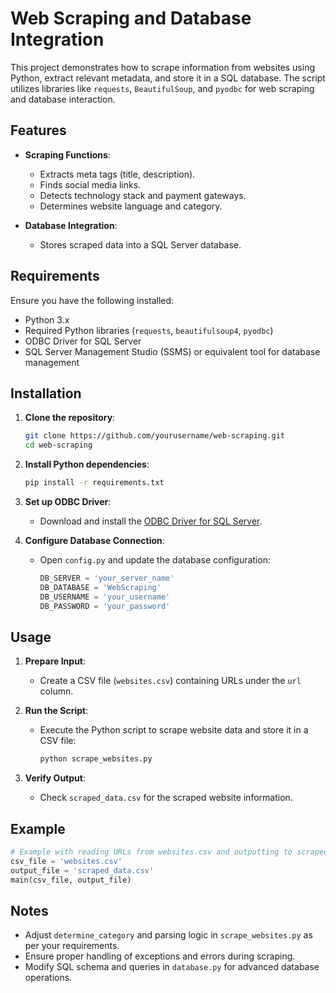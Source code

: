 # Web Scraping and Database Integration

This project demonstrates how to scrape information from websites using Python, extract relevant metadata, and store it in a SQL database. The script utilizes libraries like `requests`, `BeautifulSoup`, and `pyodbc` for web scraping and database interaction.

## Features

- **Scraping Functions**:
  - Extracts meta tags (title, description).
  - Finds social media links.
  - Detects technology stack and payment gateways.
  - Determines website language and category.

- **Database Integration**:
  - Stores scraped data into a SQL Server database.

## Requirements

Ensure you have the following installed:
- Python 3.x
- Required Python libraries (`requests`, `beautifulsoup4`, `pyodbc`)
- ODBC Driver for SQL Server
- SQL Server Management Studio (SSMS) or equivalent tool for database management

## Installation

1. **Clone the repository**:
   ```bash
   git clone https://github.com/yourusername/web-scraping.git
   cd web-scraping
   ```

2. **Install Python dependencies**:
   ```bash
   pip install -r requirements.txt
   ```

3. **Set up ODBC Driver**:
   - Download and install the [ODBC Driver for SQL Server](https://docs.microsoft.com/en-us/sql/connect/odbc/download-odbc-driver-for-sql-server).

4. **Configure Database Connection**:
   - Open `config.py` and update the database configuration:
     ```python
     DB_SERVER = 'your_server_name'
     DB_DATABASE = 'WebScraping'
     DB_USERNAME = 'your_username'
     DB_PASSWORD = 'your_password'
     ```

## Usage

1. **Prepare Input**:
   - Create a CSV file (`websites.csv`) containing URLs under the `url` column.

2. **Run the Script**:
   - Execute the Python script to scrape website data and store it in a CSV file:
     ```bash
     python scrape_websites.py
     ```

3. **Verify Output**:
   - Check `scraped_data.csv` for the scraped website information.

## Example

```python
# Example with reading URLs from websites.csv and outputting to scraped_data.csv
csv_file = 'websites.csv'
output_file = 'scraped_data.csv'
main(csv_file, output_file)
```

## Notes

- Adjust `determine_category` and parsing logic in `scrape_websites.py` as per your requirements.
- Ensure proper handling of exceptions and errors during scraping.
- Modify SQL schema and queries in `database.py` for advanced database operations.


